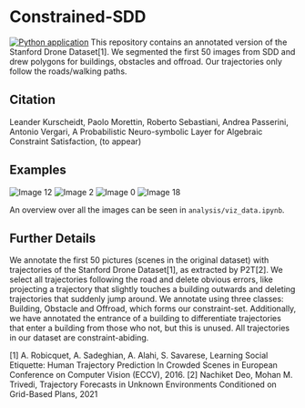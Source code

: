 # Constrained-SDD
[![Python application](https://github.com/april-tools/constrained-sdd/actions/workflows/python-app.yml/badge.svg)](https://github.com/april-tools/constrained-sdd/actions/workflows/python-app.yml)
This repository contains an annotated version of the Stanford Drone Dataset[1]. We segmented the first 50 images from SDD and drew polygons for buildings, obstacles and offroad. Our trajectories only follow the roads/walking paths.

## Citation

Leander Kurscheidt, Paolo Morettin, Roberto Sebastiani, Andrea Passerini, Antonio Vergari, A Probabilistic Neuro-symbolic Layer for Algebraic Constraint Satisfaction, (to appear)

## Examples

![Image 12](imgs/img12.png)
![Image 2](imgs/img2.png)
![Image 0](imgs/img0.png)
![Image 18](imgs/img18.png)

An overview over all the images can be seen in `analysis/viz_data.ipynb`.

## Further Details

We annotate the first 50 pictures (scenes in the original dataset) with trajectories of the Stanford Drone Dataset[1], as extracted by P2T[2]. We select all trajectories following the road and delete obvious errors, like projecting a trajectory that slightly touches a building outwards and deleting trajectories that suddenly jump around. We annotate using three classes: Building, Obstacle and Offroad, which forms our constraint-set. Additionally, we have annotated the entrance of a building to differentiate trajectories that enter a building from those who not, but this is unused. All trajectories in our dataset are constraint-abiding.


[1]  A. Robicquet, A. Sadeghian, A. Alahi, S. Savarese, Learning Social Etiquette: Human Trajectory Prediction In Crowded Scenes in European Conference on Computer Vision (ECCV), 2016. 
[2] Nachiket Deo, Mohan M. Trivedi, Trajectory Forecasts in Unknown Environments Conditioned on Grid-Based Plans, 2021